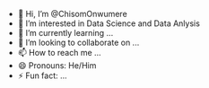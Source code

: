 - 👋 Hi, I’m @ChisomOnwumere
- 👀 I’m interested in Data Science and Data Anlysis
- 🌱 I’m currently learning ...
- 💞️ I’m looking to collaborate on ...
- 📫 How to reach me ...
- 😄 Pronouns: He/Him
- ⚡ Fun fact: ...

<!---
ChisomOnwumere/ChisomOnwumere is a ✨ special ✨ repository because its `README.md` (this file) appears on your GitHub profile.
You can click the Preview link to take a look at your changes.
--->
